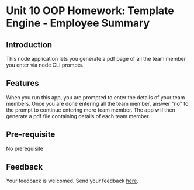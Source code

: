 # Unit 10 OOP Homework: Template Engine - Employee Summary

## Introduction
<p> This node application lets you generate a pdf page of all the team member you enter via node CLI prompts. </p>
  
## Features
<p> When you run this app, you are prompted to enter the details of your team members. Once you are done entering all the team member, answer "no" to the prompt to continue entering more team member. The app will then generate a pdf file containing details of each team member.
</p>
  
## Pre-requisite
<p> No prerequisite</p>

## Feedback
<p> Your feedback is welcomed. Send your feedback <a href="mailto:bhaskar.tripathi@outlook.com?Subject=Password%20Generator%20App%20-%20Feedback" target="_top">here</a>.</p>
